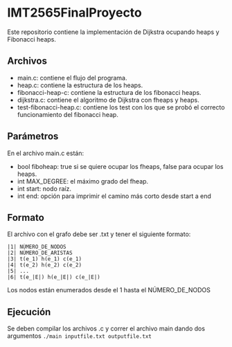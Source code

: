 # IMT2565FinalProyecto

Este repositorio contiene la implementación de Dijkstra ocupando heaps y 
Fibonacci heaps.

## Archivos
- main.c: contiene el flujo del programa.
- heap.c: contiene la estructura de los heaps.
- fibonacci-heap-c: contiene la estructura de los fibonacci heaps.
- dijkstra.c: contiene el algoritmo de Dijkstra con fheaps y heaps.
- test-fibonacci-heap.c: contiene los test con los que se probó el correcto funcionamiento del fibonacci heap.

## Parámetros

En el archivo main.c están:
- bool fiboheap: true si se quiere ocupar los fheaps, false para ocupar los heaps.
- int MAX_DEGREE: el máximo grado del fheap.
- int start: nodo raíz.
- int end: opción para imprimir el camino más corto desde start a end

## Formato
El archivo con el grafo debe ser .txt y tener el siguiente formato:
``` 
|1| NÚMERO_DE_NODOS
|2| NÚMERO_DE_ARISTAS
|3| t(e_1) h(e_1) c(e_1) 
|4| t(e_2) h(e_2) c(e_2) 
|5| ...
|6| t(e_|E|) h(e_|E|) c(e_|E|) 
```
Los nodos están enumerados desde el 1 hasta el NÚMERO_DE_NODOS

## Ejecución

Se deben compilar los archivos .c y correr el archivo main dando dos argumentos 
``./main inputfile.txt outputfile.txt``